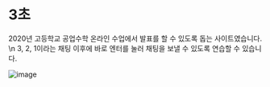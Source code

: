 <h1>3초</h1>
2020년 고등학교 공업수학 온라인 수업에서 발표를 할 수 있도록 돕는 사이트였습니다. \n
3, 2, 1이라는 채팅 이후에 바로 엔터를 눌러 채팅을 보낼 수 있도록 연습할 수 있습니다. 


![image](https://user-images.githubusercontent.com/46243553/184874983-b5766de6-a511-483d-a31d-98a6a310f35b.png)

